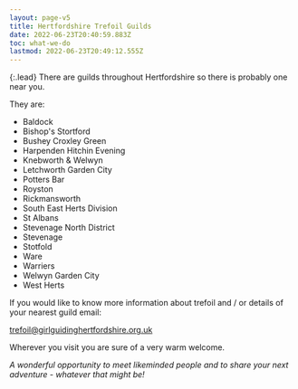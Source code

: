 ```yaml
---
layout: page-v5
title: Hertfordshire Trefoil Guilds
date: 2022-06-23T20:40:59.883Z
toc: what-we-do
lastmod: 2022-06-23T20:49:12.555Z
---
```

{:.lead}
There are guilds throughout Hertfordshire so there is probably one near you.

They are:

- Baldock
- Bishop's Stortford
- Bushey Croxley Green
- Harpenden Hitchin Evening
- Knebworth & Welwyn
- Letchworth Garden City
- Potters Bar
- Royston
- Rickmansworth
- South East Herts Division
- St Albans
- Stevenage North District
- Stevenage
- Stotfold
- Ware
- Warriers
- Welwyn Garden City
- West Herts

If you would like to know more information about trefoil and / or details of your nearest guild email:

<trefoil@girlguidinghertfordshire.org.uk>

Wherever you visit you are sure of a very warm welcome.

*A wonderful opportunity to meet likeminded people and to share your next adventure - whatever that might be!*
